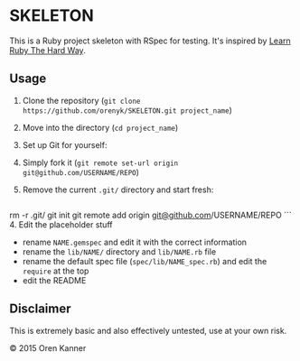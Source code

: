 # SKELETON

This is a Ruby project skeleton with RSpec for testing. It's inspired by [Learn
Ruby The Hard Way](http://learnrubythehardway.org/book/ex46.html).

## Usage
1. Clone the repository (`git clone https://github.com/orenyk/SKELETON.git
   project_name`)
2. Move into the directory (`cd project_name`)
3. Set up Git for yourself:
  1. Simply fork it (`git remote set-url origin git@github.com/USERNAME/REPO`)
  2. Remove the current `.git/` directory and start fresh:

     ```
rm -r .git/
git init
git remote add origin git@github.com/USERNAME/REPO
     ```
4. Edit the placeholder stuff
  * rename `NAME.gemspec` and edit it with the correct information
  * rename the `lib/NAME/` directory and `lib/NAME.rb` file
  * rename the default spec file (`spec/lib/NAME_spec.rb`) and edit the
    `require` at the top
  * edit the README

## Disclaimer
This is extremely basic and also effectively untested, use at your own risk.

&copy; 2015 Oren Kanner
